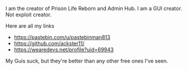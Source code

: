 I am the creator of Prison Life Reborn and Admin Hub.
I am a GUI creator. Not exploit creator.

Here are all my links
- https://pastebin.com/u/pastebinman813 
- https://github.com/ackster11/
- https://wearedevs.net/profile?uid=69943

My Guis suck, but they're better than any other free ones I've seen.
